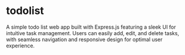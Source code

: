 # todolist
 A simple todo list web app built with Express.js featuring a sleek UI for intuitive task management. Users can easily add, edit, and delete tasks, with seamless navigation and responsive design for optimal user experience.
